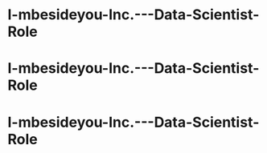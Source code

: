 # I-mbesideyou-Inc.---Data-Scientist-Role
# I-mbesideyou-Inc.---Data-Scientist-Role
# I-mbesideyou-Inc.---Data-Scientist-Role
